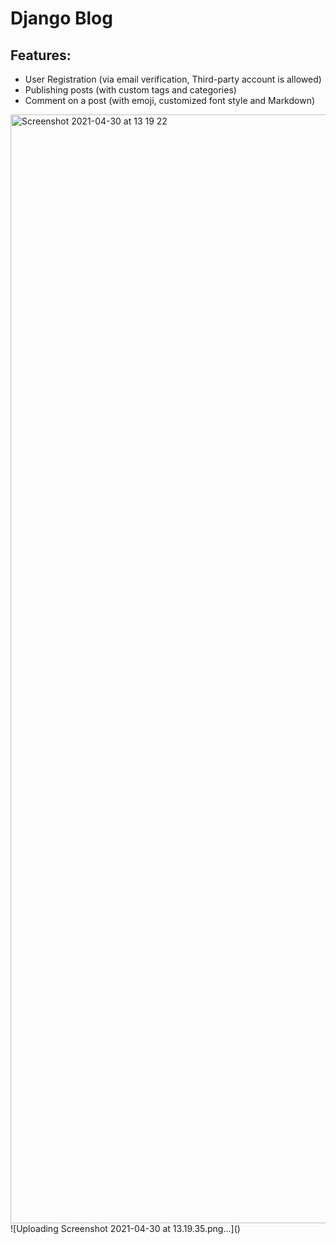 # Django Blog 

## Features:
- User Registration (via email verification, Third-party account is allowed)
- Publishing posts (with custom tags and categories)
- Comment on a post (with emoji, customized font style and Markdown)

<img width="1774" alt="Screenshot 2021-04-30 at 13 19 22" src="https://user-images.githubusercontent.com/11911569/116652215-55e34880-a9b7-11eb-8390-04a3f9799c51.png">
![Uploading Screenshot 2021-04-30 at 13.19.35.png…]()
